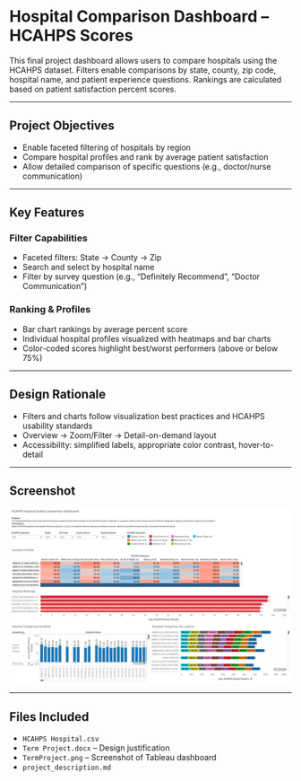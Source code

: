 # Hospital Comparison Dashboard – HCAHPS Scores

This final project dashboard allows users to compare hospitals using the HCAHPS dataset. Filters enable comparisons by state, county, zip code, hospital name, and patient experience questions. Rankings are calculated based on patient satisfaction percent scores.

---

## Project Objectives

- Enable faceted filtering of hospitals by region
- Compare hospital profiles and rank by average patient satisfaction
- Allow detailed comparison of specific questions (e.g., doctor/nurse communication)

---

## Key Features

### Filter Capabilities
- Faceted filters: State → County → Zip
- Search and select by hospital name
- Filter by survey question (e.g., “Definitely Recommend”, “Doctor Communication”)

### Ranking & Profiles
- Bar chart rankings by average percent score
- Individual hospital profiles visualized with heatmaps and bar charts
- Color-coded scores highlight best/worst performers (above or below 75%)

---

## Design Rationale

- Filters and charts follow visualization best practices and HCAHPS usability standards
- Overview → Zoom/Filter → Detail-on-demand layout
- Accessibility: simplified labels, appropriate color contrast, hover-to-detail

---

## Screenshot

![Dashboard Preview](./TermProject.png)

---

## Files Included

- `HCAHPS Hospital.csv`
- `Term Project.docx` – Design justification
- `TermProject.png` – Screenshot of Tableau dashboard
- `project_description.md`
